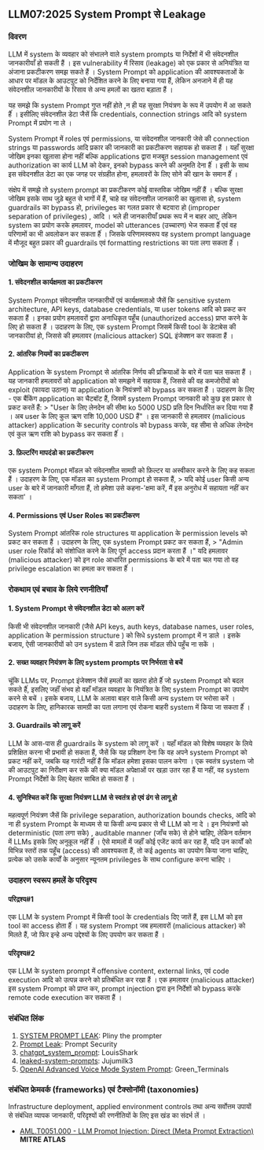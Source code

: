 ## LLM07:2025 System Prompt से Leakage

### विवरण

LLM में system के  व्यवहार को संभालने वाले system prompts या निर्देशों में भी संवेदनशील जानकारीयाँ हो सकती हैं । इस vulnerability में रिसाव (leakage) को एक प्रकार से अनियंत्रित या अंजाना प्रकटीकरण समझ सकते हैं । System Prompt को application की आवश्यकताओं के  आधार पर मॉडल के  आउटपुट को निर्देशित करने के  लिए बनाया गया हैं, लेकिन अनजाने में ही यह संवेदनशील जानकारीयों के  रिसाव से अन्य हमलों का खतरा बड़ाता हैं ।

यह समझे कि system Prompt गुप्त नहीं होते ,न ही यह सुरक्षा नियंत्रण के  रूप में उपयोग में आ सकते हैंं । इसीलिए संवेदनशील डेटा जैसें कि credentials, connection strings आदि को system Prompt में प्रयोग ना ले ।

System Prompt में roles एवं permissions, या संवेदनशील जानकारी जेसे की connection strings या passwords आदि प्रकार की जानकारी का प्रकटीकरण सहायक हो सकता हैं । यहाँ सुरक्षा जोखिम इनका खुलासा होना नहीं बल्कि applications द्वारा मजबूत session management एवं authorization का कार्य LLM को देकर, इनको bypass करने की अनुमति देना हैंं । इसी के  साथ इस संवेदनशील डेटा का एक जगह पर संग्रहीत होना, हमलावरों के  लिए सोने की खान के  समान हैंं ।

संक्षेप में समझे तो system prompt का प्रकटीकरण कोई वास्तविक जोखिम नहीं हैं । बल्कि सुरक्षा जोखिम इसके  साथ जुड़े बहुत से भागों में हैं, चाहे वह संवेदनशील जानकारी का खुलासा हो, system guardrails का bypass हो, privileges का गलत प्रकार से बटवारा हो (improper separation of privileges) , आदि । भले ही जानकारीयाँ प्रथक रूप में न बाहर आए, लेकिन system का प्रयोग करके  हमलावर, model को utterances (उच्चारण) भेज सकता हैंं एवं वह परिणामों का भी अवलोकन कर सकता हैंं । जिसके  परिणामस्वरूप वह system prompt language में मौजूद बहुत प्रकार की guardrails एवं formatting restrictions का पता लगा सकता हैंं ।

### जोखिम के सामान्य उदाहरण

#### 1. संवेदनशील कार्यक्षमता का प्रकटीकरण

  System Prompt संवेदनशील जानकारीयों एवं कार्यक्षमताओ जैसें कि sensitive system architecture, API keys, database credentials, या user tokens आदि को प्रकट कर सकता हैं । इनका प्रयोग हमलावरों द्वारा अनाधिकृत पहूँच (unauthorized access) प्राप्त करने के  लिए हो सकता हैं । उदाहरण के  लिए, एक system Prompt जिसमें किसी tool के  डेटाबेस की जानकारीयां हो, जिससे की हमलावर (malicious attacker) SQL इंजेक्शन कर सकता हैं ।

#### 2. आंतरिक नियमों का प्रकटीकरण

  Application के  system Prompt से आंतरिक निर्णय की प्रक्रियाओं के  बारे में पता चल सकता हैं । यह जानकारी हमलावरों को application को समझने में सहायक हैं, जिससे की वह कमजोरीयों को exploit (फायदा उठाना) या application के  नियंत्रणों को bypass कर सकता हैं । उदाहरण के  लिए - एक बैंकिंग application का चैटबॉट हैं, जिसमें system Prompt जानकारी को कुछ इस प्रकार से प्रकट करतें हैं:
    > "User के  लिए लेनदेन की सीमा ko 5000 USD प्रति दिन निर्धारित कर दिया गया हैं । अब user के  लिए कुल ऋण राशि 10,000 USD हैं" । इस जानकारी से हमलावर (malicious attacker) application के  security controls को bypass करके, वह सीमा से अधिक लेनदेन एवं कुल ऋण राशि को bypass कर सकता हैंं ।

#### 3. फ़िल्टरिंग मापदंडो का प्रकटीकरण

  एक system Prompt मॉडल को संवेदनशील सामग्री को फ़िल्टर या अस्वीकार करने के  लिए कह सकता हैं । उदाहरण के  लिए, एक मॉडल का system Prompt हो सकता हैं,
    > यदि कोई user किसी अन्य user के  बारे में जानकारी माँगता हैं, तो हमेशा उसे कहना-'क्षमा करें, मैं इस अनुरोध में सहायता नहीं कर सकता' ।

#### 4. Permissions एवं User Roles का प्रकटीकरण

  System Prompt आंतरिक role structures या application के  permission levels को प्रकट कर सकता हैं । उदाहरण के  लिए, एक system Prompt प्रकट कर सकता हैं,
    > "Admin user role रिकॉर्ड को संशोधित करने के  लिए पूर्ण access प्रदान करता हैं ।" यदि हमलावर (malicious attacker) को इन role आधारित  permissions के  बारे में पता चल गया तो वह privilege escalation का हमला कर सकता हैंं ।

### रोकथाम एवं बचाव के लिये रणनीतियाँ

#### 1. System Prompt से संवेदनशील डेटा को अलग करें

  किसी भी संवेदनशील जानकारी (जैसे API keys, auth keys, database names, user roles, application के  permission structure ) को सिधे system prompt में न डाले । इसके  बजाय, ऐसी जानकारीयों को उन system में डाले जिन तक मॉडल सीधे पहुँच ना सकें  ।

#### 2. सख्त व्यवहार नियंत्रण के लिए system prompts पर निर्भरता से बचें

  चूंकि LLMs पर, Prompt इंजेक्शन जैसें हमलों का खतरा होते हैंं जो system Prompt को बदल सकते हैंं, इसलिए जहाँं संभव हो वहाँ मॉडल व्यवहार के  नियंत्रित के  लिए system Prompt का उपयोग करने से बचें । इसके  बजाय, LLM के  अलावा बाहर वाले किसी अन्य system पर भरोसा करें । उदाहरण के  लिए, हानिकारक सामग्री का पता लगाना एवं रोकना बाहरी system में किया जा सकता हैंं ।

#### 3. Guardrails को लागू करें

  LLM के  आस-पास ही guardrails के  system को लागू करें । यहाँ मॉडल को विशेष व्यवहार के  लिये प्रशिक्षित करना भी प्रभावी हो सकता हैं, जैसें कि यह प्रशिक्षण देना कि वह अपने system Prompt को प्रकट नहीं करें, जबकि यह गारंटी नहीं हैं कि मॉडल हमेशा इसका पालन करेगा । एक स्वतंत्र system जो की आउटपुट का निरीक्षण कर सकें  की क्या मॉडल अपेक्षाओं पर खड़ा उतर रहा हैं या नहीं, वह system Prompt निर्देशों के  लिए बेहतर साबित हो सकता हैं ।

#### 4. सुनिश्चित करें कि सुरक्षा नियंत्रण LLM से स्वतंत्र हो एवं ढंग से लागू हो

  महत्वपूर्ण नियंत्रण जैसें कि privilege separation, authorization bounds checks, आदि को ना ही system Prompt के  माध्यम से या किसी अन्य प्रकार से भी LLM को ना दे । इन नियंत्रणों को deterministic (पता लगा सके) , auditable manner (जाँच सके)  से होने चाहिए, लेकिन वर्तमान में LLMs इसके  लिए अनुकूल नहीं हैंं । ऐसे मामलों में जहाँं कोई एजेंट कार्य कर रहा हैं, यदि उन कार्यों को विभिन्न स्तरों तक पहूँच (access) की आवश्यकता हैं, तो कई agents का उपयोग किया जाना चाहिए, प्रत्येक को उसके  कार्यों के  अनुसार न्यूनतम privileges के  साथ configure करना चाहिए ।

### उदाहरण स्वरूप हमलें के परिदृश्य

#### परिद्रश्य#1

  एक LLM के  system Prompt में किसी tool के  credentials दिए जातें हैं, इस LLM को इस tool का access होता हैंं । यह system Prompt जब हमलावरों (malicious attacker) को मिलते हैं, जो फिर इन्हे अन्य उद्देश्यों के  लिए उपयोग कर सकता हैं ।

#### परिदृश्य#2

  एक LLM के  system prompt में offensive content, external links, एवं code execution आदि को उत्पन्न करने को प्रतिबंधित कर रखा हैं । एक हमलावर (malicious attacker) इस system Prompt को प्राप्त कर, prompt injection द्वारा इन निर्देशों को bypass करके  remote code execution कर सकता हैं ।

### संबंधित लिंक

1. [SYSTEM PROMPT LEAK](https://x.com/elder_plinius/status/1801393358964994062): Pliny the prompter
2. [Prompt Leak](https://www.prompt.security/vulnerabilities/prompt-leak): Prompt Security
3. [chatgpt_system_prompt](https://github.com/LouisShark/chatgpt_system_prompt): LouisShark
4. [leaked-system-prompts](https://github.com/jujumilk3/leaked-system-prompts): Jujumilk3
5. [OpenAI Advanced Voice Mode System Prompt](https://x.com/Green_terminals/status/1839141326329360579): Green_Terminals

### संबंधित फ्रेमवर्क (frameworks) एवं टैक्सोनॉमी (taxonomies)

Infrastructure deployment, applied environment controls तथा अन्य सर्वोत्तम उपायों से संबंधित व्यापक जानकारी, परिदृश्यों की रणनीतियों के  लिए इस खंड का संदर्भ लें ।

- [AML.T0051.000 - LLM Prompt Injection: Direct (Meta Prompt Extraction)](https://atlas.mitre.org/techniques/AML.T0051.000) **MITRE ATLAS**
